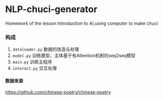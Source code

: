 # NLP-chuci-generator
Homework of the lesson Introduction to AI,using computer to make chuci
### 构成
1. `dataloader.py` 数据的改造与处理
2. `model.py` 训练模型，主体基于有Attention机制的seq2seq模型
3. `main.py` 训练主程序
4. `interact.py` 交互处理

#### 数据来源
https://github.com/chinese-poetry/chinese-poetry